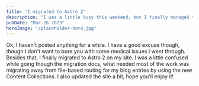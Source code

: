 ```yaml
---
title: "I migrated to Astro 2"
description: "I was a little busy this weekend, but I finally managed to migrate to Astro 2. I also redesigned the site a bit."
pubDate: "Mar 26 2023"
heroImage: "/placeholder-hero.jpg"
---
```


Ok, I haven't posted anything for a while. I have a good excuse though, though I don't want to bore you with some medical issues I went through. Besides that, I finally migrated to Astro 2 on my site. I was a little confused while going though the migration docs, what needed most of the work was migrating away from file-based routing for my blog entries by using the new Content Collections. I also updated the site a bit, hope you'll enjoy it!
